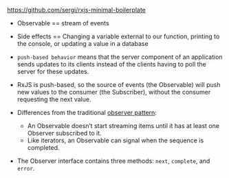 https://github.com/sergi/rxjs-minimal-boilerplate

- Observable == stream of events

- Side effects == Changing a variable external to our function, printing to the console, or updating a value in a database

- `push-based behavior` means that the server component of an application sends updates to its clients instead of the clients having to poll the server for
  these updates.

- RxJS is push-based, so the source of events (the Observable) will push new values to the consumer (the Subscriber), without the consumer requesting the next value.

- Differences from the traditional [observer pattern](https://en.wikipedia.org/wiki/Observer_pattern#JavaScript):

  - An Observable doesn’t start streaming items until it has at least one
    Observer subscribed to it.
  - Like iterators, an Observable can signal when the sequence is completed.

- The Observer interface contains three methods: `next`, `complete`, and `error`.
